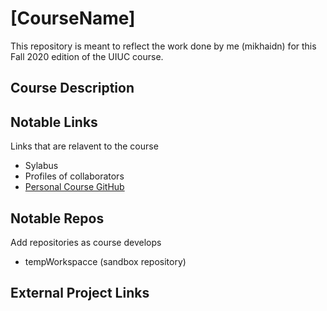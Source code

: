# [CourseName]
This repository is meant to reflect the work done by me (mikhaidn) for this Fall 2020 edition of the UIUC course.

## Course Description

## Notable Links
Links that are relavent to the course
* Sylabus
* Profiles of collaborators
* [Personal Course GitHub](https://github.com/mikhaidn/CourseNoteTemplate)
## Notable Repos
Add repositories as course develops
* tempWorkspacce (sandbox repository)

## External Project Links
